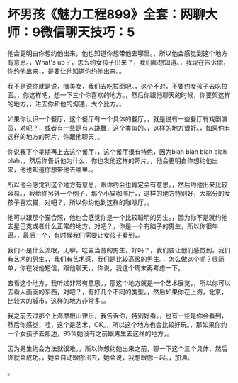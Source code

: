 # 坏男孩《魅力工程899》全套：网聊大师：9微信聊天技巧：5

他会更明白你想约他出来，他也知道你想带他去哪里。，所以他会感觉到这个地方有意思。，What's up？，怎么约女孩子出来？，我们都想知道。，我现在告诉你，你约他出来，，是要让他知道你约他出来。。

我不是说你就是说，嘿美女，我们去吃拉面吧。，这个不对，不要约女孩子去吃拉面。，你这样吧，想一下三个你喜欢的地方。，然后你跟他聊天的时候，你要架这样的地方，，进去你和他的沟通，大个比方。。

如果你认识一个餐厅，这个餐厅有一个具体的餐厅，，就是说有一些餐厅有戏剧演员，对吧？，或者有一些是有人跳舞，这个类似的。，这样的地方很好。，如果你有这样的地方的照片，你跟他聊天，。

你说我下个星期再上去这个餐厅，，这个餐厅很有特色，因为blah blah blah blah blah，，然后你告诉他为什么，你也发他这样的照片。，他会更明白你想约他出来，他也知道你想带他去哪里。。

所以他会感觉到这个地方有意思，跟你约会也肯定会有意思。，然后约他出来比较容易。，我给你另外一个例子，那个小猫咖啡厅，，这样的地方特别好，大部分的女孩子喜欢猫，对吧？，所以你约他到这样的咖啡厅，。

他可以跟那个猫合照，他也会感觉你是一个比较聪明的男生。，因为你不是就约他去星巴克或者什么正常的地方，对吧？，你是一个有脑子的男生，所以你很牛逼。，最后一个，有时候我们需要让女孩子看到，。

我们不是什么流氓，无聊，吃麦当劳的男生，好吗？，我们要让他们感觉到，我们有艺术的男生，，我们有艺术感，我们是比较高级的男生。，怎么做这个呢？很简单，你在发他短信，跟他聊天，，你说，我这个周末再考虑一下。

去看这个地方，我听过非常有意思。，那这个地方就是一个艺术展览，，所以你可以去看人画画的东西，对吧？，有好几个不同的类型。，然后如果你在上海，北京，比较大的城市，这样的地方非常多。。

我之前去过那个上海摩根山律乐，我告诉你，特别好看。，也有一些是你会看到，然后你感觉，哇，这个是艺术，OK。，所以这个地方也会比较好玩。，那如果你约一个女孩子去那边，95%她没有之前跟男生去这样的地方，。

因为男生约会方法就很难。，所以你想约她出来之前，聊一下这个三个具体，然后你就会成功。，她会自动跟你出去，她会说，我想跟你一起。，加油。

。